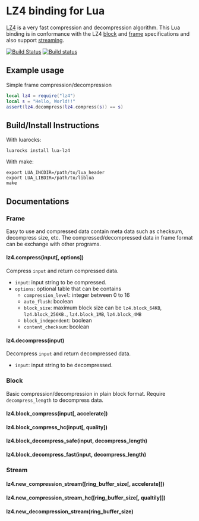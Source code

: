# LZ4 binding for Lua

[LZ4] is a very fast compression and decompression algorithm. This Lua binding is in conformance with the LZ4 [block] and [frame] specifications and also support [streaming].

[![Build Status](https://travis-ci.org/witchu/lua-lz4.svg)](https://travis-ci.org/witchu/lua-lz4)
[![Build status](https://ci.appveyor.com/api/projects/status/1spury3s6lj9creg?svg=true)](https://ci.appveyor.com/project/witchu/lua-lz4)

## Example usage

Simple frame compression/decompression
```lua
local lz4 = require("lz4")
local s = "Hello, World!!"
assert(lz4.decompress(lz4.compress(s)) == s)
```

## Build/Install Instructions

With luarocks:
```
luarocks install lua-lz4
```

With make:
```
export LUA_INCDIR=/path/to/lua_header
export LUA_LIBDIR=/path/to/liblua
make
```

## Documentations

### Frame
Easy to use and compressed data contain meta data such as checksum, decompress size, etc. The compressed/decompressed data in frame format can be exchange with other programs.

#### lz4.compress(input[, options])
Compress `input` and return compressed data.
* `input`: input string to be compressed.
* `options`: optional table that can be contains
  * `compression_level`: integer between 0 to 16
  * `auto_flush`: boolean
  * `block_size`: maximum block size can be `lz4.block_64KB`, `lz4.block_256KB.`, `lz4.block_1MB`, `lz4.block_4MB`
  * `block_independent`: boolean
  * `content_checksum`: boolean

#### lz4.decompress(input)
Decompress `input` and return decompressed data.
* `input`: input string to be decompressed.

### Block
Basic compression/decompression in plain block format. Require `decompress_length` to decompress data.

#### lz4.block_compress(input[, accelerate])
#### lz4.block_compress_hc(input[, quality])
#### lz4.block_decompress_safe(input, decompress_length)
#### lz4.block_decompress_fast(input, decompress_length)

### Stream

#### lz4.new_compression_stream([ring_buffer_size[, accelerate]])
#### lz4.new_compression_stream_hc([ring_buffer_size[, qualtily]])
#### lz4.new_decompression_stream(ring_buffer_size)



[LZ4]: https://github.com/Cyan4973/lz4
[block]: https://github.com/Cyan4973/lz4/blob/master/lz4_Block_format.md
[frame]: https://github.com/Cyan4973/lz4/blob/master/lz4_Frame_format.md
[streaming]: https://github.com/Cyan4973/lz4/blob/master/examples/streaming_api_basics.md
